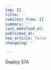 ```yaml
---
tag: []
title: ''
redirect_from: []
summary: ''
last_modified_at: 
published_at: 
new_article: false
changelog: ''

---
```

Deploy 574